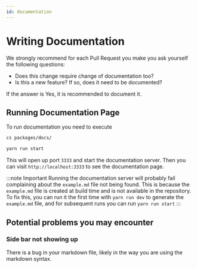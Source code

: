 ```yaml
---
id: documentation
---
```


# Writing Documentation

We strongly recommend for each Pull Request you make you ask yourself the following questions:

- Does this change require change of documentation too?
- Is this a new feature? If so, does it need to be documented?

If the answer is Yes, it is recommended to document it.

## Running Documentation Page

To run documentation you need to execute

```sh
cs packages/docs/

yarn run start
```

This will open up port `3333` and start the documentation server. Then you can
visit `http://localhost:3333` to see the documentation page.

:::note Important
Running the documentation server will probably fail complaining about the `example.md`
file not being found. This is because the `example.md` file is created at build time
and is not available in the repository. To fix this, you can run it the first time with `yarn run dev`
to generate the `example.md` file, and for subsequent runs you can run `yarn run start`
:::


## Potential problems you may encounter

### Side bar not showing up
There is a bug in your markdown file, likely in the way you are using the markdown syntax.

